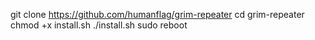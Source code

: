 git clone https://github.com/humanflag/grim-repeater
cd grim-repeater
chmod +x install.sh
./install.sh
sudo reboot